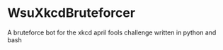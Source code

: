 WsuXkcdBruteforcer
==================

A bruteforce bot for the xkcd april fools challenge written in python and bash